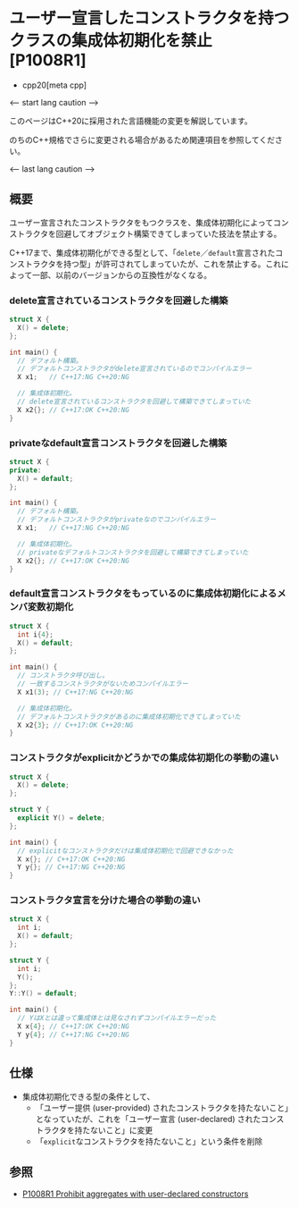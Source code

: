 # ユーザー宣言したコンストラクタを持つクラスの集成体初期化を禁止 [P1008R1]
* cpp20[meta cpp]

<-- start lang caution -->

このページはC++20に採用された言語機能の変更を解説しています。

のちのC++規格でさらに変更される場合があるため関連項目を参照してください。

<-- last lang caution -->

## 概要
ユーザー宣言されたコンストラクタをもつクラスを、集成体初期化によってコンストラクタを回避してオブジェクト構築できてしまっていた技法を禁止する。

C++17まで、集成体初期化ができる型として、「`delete`／`default`宣言されたコンストラクタを持つ型」が許可されてしまっていたが、これを禁止する。これによって一部、以前のバージョンからの互換性がなくなる。


### delete宣言されているコンストラクタを回避した構築
```cpp example
struct X {
  X() = delete;
};

int main() {
  // デフォルト構築。
  // デフォルトコンストラクタがdelete宣言されているのでコンパイルエラー
  X x1;   // C++17:NG C++20:NG

  // 集成体初期化。
  // delete宣言されているコンストラクタを回避して構築できてしまっていた
  X x2{}; // C++17:OK C++20:NG
}
```

### privateなdefault宣言コンストラクタを回避した構築
```cpp example
struct X {
private:
  X() = default;
};

int main() {
  // デフォルト構築。
  // デフォルトコンストラクタがprivateなのでコンパイルエラー
  X x1;   // C++17:NG C++20:NG

  // 集成体初期化。
  // privateなデフォルトコンストラクタを回避して構築できてしまっていた
  X x2{}; // C++17:OK C++20:NG
}
```

### default宣言コンストラクタをもっているのに集成体初期化によるメンバ変数初期化
```cpp example
struct X {
  int i{4};
  X() = default;
};

int main() {
  // コンストラクタ呼び出し。
  // 一致するコンストラクタがないためコンパイルエラー
  X x1(3); // C++17:NG C++20:NG

  // 集成体初期化。
  // デフォルトコンストラクタがあるのに集成体初期化できてしまっていた
  X x2{3}; // C++17:OK C++20:NG
}
```

### コンストラクタがexplicitかどうかでの集成体初期化の挙動の違い
```cpp example
struct X {
  X() = delete;
};

struct Y {
  explicit Y() = delete;
};

int main() {
  // explicitなコンストラクタだけは集成体初期化で回避できなかった
  X x{}; // C++17:OK C++20:NG
  Y y{}; // C++17:NG C++20:NG
}
```


### コンストラクタ宣言を分けた場合の挙動の違い
```cpp example
struct X {
  int i;
  X() = default;
};

struct Y {
  int i;
  Y();
};
Y::Y() = default;

int main() {
  // YはXとは違って集成体とは見なされずコンパイルエラーだった
  X x{4}; // C++17:OK C++20:NG
  Y y{4}; // C++17:NG C++20:NG
}
```


## 仕様
- 集成体初期化できる型の条件として、
    - 「ユーザー提供 (user-provided) されたコンストラクタを持たないこと」となっていたが、これを「ユーザー宣言 (user-declared) されたコンストラクタを持たないこと」に変更
    - 「`explicit`なコンストラクタを持たないこと」という条件を削除


## 参照
- [P1008R1 Prohibit aggregates with user-declared constructors](http://www.open-std.org/jtc1/sc22/wg21/docs/papers/2018/p1008r1.pdf)